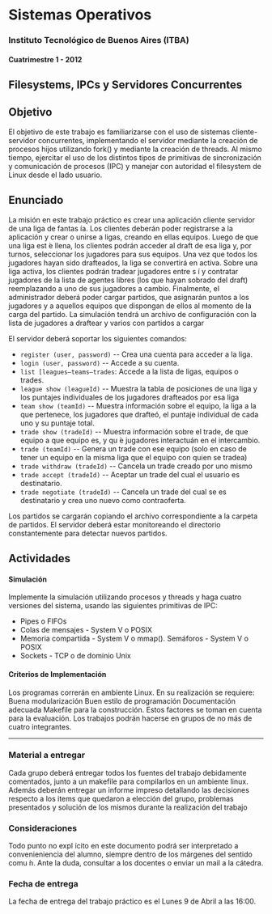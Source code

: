 Sistemas Operativos
===================

### Instituto Tecnológico de Buenos Aires (ITBA)
#### Cuatrimestre 1 - 2012

Filesystems, IPCs y Servidores Concurrentes
-------------------------------------------

## Objetivo

El objetivo de este trabajo es familiarizarse con el uso de sistemas cliente-servidor concurrentes, implementando el servidor mediante la creación de procesos hijos utilizando fork() y mediante la creación de threads. Al mismo tiempo, ejercitar el uso de los distintos tipos de primitivas de sincronización y comunicación de procesos (IPC) y manejar con autoridad el filesystem de Linux desde el lado usuario.

## Enunciado

La misión en este trabajo práctico es crear una aplicación cliente servidor de una liga de fantas ́ıa. Los clientes deberán poder registrarse a la aplicación y crear o unirse a ligas, creando en ellas equipos. Luego de que una liga est ́e llena, los clientes podrán acceder al draft de esa liga y, por turnos, seleccionar los jugadores para sus equipos. Una vez que todos los jugadores hayan sido drafteados, la liga se convertirá en activa. Sobre una liga activa, los clientes podrán tradear jugadores entre s ́ı y contratar jugadores de la lista de agentes libres (los que hayan sobrado del draft) reemplazando a uno de sus jugadores a cambio. Finalmente, el administrador deberá poder cargar partidos, que asignarán puntos a los jugadores y a aquellos equipos que dispongan de ellos al momento de la carga del partido.
La simulación tendrá un archivo de configuración con la lista de jugadores a draftear y varios con partidos a cargar

El servidor deberá soportar los siguientes comandos: 

* `register (user, password)` --  Crea una cuenta para acceder a la liga.
* `login (user, password)` --  Accede a su cuenta. 
* `list [leagues—teams—trades`: Accede a la lista de ligas, equipos o trades.
* `league show (leagueId)` -- Muestra la tabla de posiciones de una liga y los puntajes individuales de los jugadores drafteados por esa liga
* `team show (teamId)` --  Muestra información sobre el equipo, la liga a la que pertenece, los jugadores que drafteó, el puntaje individual de cada uno y su puntaje total.
* `trade show (tradeId)` --  Muestra información sobre el trade, de que equipo a que equipo es, y qu ́e jugadores interactuán en el intercambio.
* `trade (teamId)` --  Genera un trade con ese equipo (solo en caso de tener un equipo en la misma liga que el equipo con quien se tradea)
* `trade withdraw (tradeId)` --  Cancela un trade creado por uno mismo
* `trade accept (tradeId)` --  Aceptar un trade del cual el usuario es destinatario.
* `trade negotiate (tradeId)` --  Cancela un trade del cual se es destinatario y crea uno nuevo como contraoferta.

Los partidos se cargarán copiando el archivo correspondiente a la carpeta de partidos. El servidor deberá estar monitoreando el directorio constantemente para detectar nuevos partidos.

## Actividades

#### Simulación

Implemente la simulación utilizando procesos y threads y haga cuatro versiones del sistema, usando las siguientes primitivas de IPC:

* Pipes o FIFOs
* Colas de mensajes - System V o POSIX
* Memoria compartida - System V o mmap(). Semáforos - System V o POSIX
* Sockets - TCP o de dominio Unix

#### Criterios de Implementación

Los programas correrán en ambiente Linux. En su realización se requiere:
Buena modularización Buen estilo de programación Documentación adecuada Makefile para la construcción.
Estos factores se toman en cuenta para la evaluación. Los trabajos podrán hacerse en grupos de no más de cuatro integrantes.

________________________________

### Material a entregar
Cada grupo deberá entregar todos los fuentes del trabajo debidamente comentados, junto a un makefile para compilarlos en un ambiente linux. Además deberán entregar un informe impreso detallando las decisiones respecto a los items que quedaron a elección del grupo, problemas presentados y solución de los mismos durante la realización del trabajo

### Consideraciones

Todo punto no expl ́ıcito en este documento podrá ser interpretado a convenieniencia del alumno, siempre dentro de los márgenes del sentido comu ́n. Ante la duda, consultar a los docentes o enviar un mail a la cátedra.

### Fecha de entrega
La fecha de entrega del trabajo práctico es el Lunes 9 de Abril a las 16:00.



